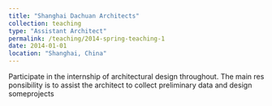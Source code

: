 ```yaml
---
title: "Shanghai Dachuan Architects"
collection: teaching
type: "Assistant Architect"
permalink: /teaching/2014-spring-teaching-1
date: 2014-01-01
location: "Shanghai, China"
---
```


Participate in the internship of architectural design throughout. The main
res ponsibility is to assist the architect to collect preliminary data and design someprojects
